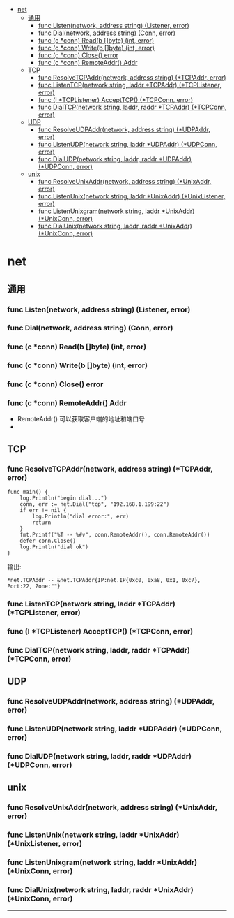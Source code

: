 <!-- MDTOC maxdepth:6 firsth1:1 numbering:0 flatten:0 bullets:1 updateOnSave:1 -->

- [net](#net)   
   - [通用](#通用)   
      - [func Listen(network, address string) (Listener, error)](#func-listennetwork-address-string-listener-error)   
      - [func Dial(network, address string) (Conn, error)](#func-dialnetwork-address-string-conn-error)   
      - [func (c *conn) Read(b []byte) (int, error)](#func-c-conn-readb-byte-int-error)   
      - [func (c *conn) Write(b []byte) (int, error)](#func-c-conn-writeb-byte-int-error)   
      - [func (c *conn) Close() error](#func-c-conn-close-error)   
      - [func (c *conn) RemoteAddr() Addr](#func-c-conn-remoteaddr-addr)   
   - [TCP](#tcp)   
      - [func ResolveTCPAddr(network, address string) (*TCPAddr, error)](#func-resolvetcpaddrnetwork-address-string-tcpaddr-error)   
      - [func ListenTCP(network string, laddr *TCPAddr) (*TCPListener, error)](#func-listentcpnetwork-string-laddr-tcpaddr-tcplistener-error)   
      - [func (l *TCPListener) AcceptTCP() (*TCPConn, error)](#func-l-tcplistener-accepttcp-tcpconn-error)   
      - [func DialTCP(network string, laddr, raddr *TCPAddr) (*TCPConn, error)](#func-dialtcpnetwork-string-laddr-raddr-tcpaddr-tcpconn-error)   
   - [UDP](#udp)   
      - [func ResolveUDPAddr(network, address string) (*UDPAddr, error)](#func-resolveudpaddrnetwork-address-string-udpaddr-error)   
      - [func ListenUDP(network string, laddr *UDPAddr) (*UDPConn, error)](#func-listenudpnetwork-string-laddr-udpaddr-udpconn-error)   
      - [func DialUDP(network string, laddr, raddr *UDPAddr) (*UDPConn, error)](#func-dialudpnetwork-string-laddr-raddr-udpaddr-udpconn-error)   
   - [unix](#unix)   
      - [func ResolveUnixAddr(network, address string) (*UnixAddr, error)](#func-resolveunixaddrnetwork-address-string-unixaddr-error)   
      - [func ListenUnix(network string, laddr *UnixAddr) (*UnixListener, error)](#func-listenunixnetwork-string-laddr-unixaddr-unixlistener-error)   
      - [func ListenUnixgram(network string, laddr *UnixAddr) (*UnixConn, error)](#func-listenunixgramnetwork-string-laddr-unixaddr-unixconn-error)   
      - [func DialUnix(network string, laddr, raddr *UnixAddr) (*UnixConn, error)](#func-dialunixnetwork-string-laddr-raddr-unixaddr-unixconn-error)   

<!-- /MDTOC -->
# net

## 通用

### func Listen(network, address string) (Listener, error)
### func Dial(network, address string) (Conn, error)
### func (c *conn) Read(b []byte) (int, error)
### func (c *conn) Write(b []byte) (int, error)
### func (c *conn) Close() error




### func (c *conn) RemoteAddr() Addr

* RemoteAddr() 可以获取客户端的地址和端口号
*





## TCP

### func ResolveTCPAddr(network, address string) (*TCPAddr, error)

```
func main() {
	log.Println("begin dial...")
	conn, err := net.Dial("tcp", "192.168.1.199:22")
	if err != nil {
		log.Println("dial error:", err)
		return
	}
	fmt.Printf("%T -- %#v", conn.RemoteAddr(), conn.RemoteAddr())
	defer conn.Close()
	log.Println("dial ok")
}
```

输出:

```
*net.TCPAddr -- &net.TCPAddr{IP:net.IP{0xc0, 0xa8, 0x1, 0xc7}, Port:22, Zone:""}
```



### func ListenTCP(network string, laddr *TCPAddr) (*TCPListener, error)

### func (l *TCPListener) AcceptTCP() (*TCPConn, error)

### func DialTCP(network string, laddr, raddr *TCPAddr) (*TCPConn, error)


## UDP

### func ResolveUDPAddr(network, address string) (*UDPAddr, error)

### func ListenUDP(network string, laddr *UDPAddr) (*UDPConn, error)

### func DialUDP(network string, laddr, raddr *UDPAddr) (*UDPConn, error)


## unix

### func ResolveUnixAddr(network, address string) (*UnixAddr, error)

### func ListenUnix(network string, laddr *UnixAddr) (*UnixListener, error)

### func ListenUnixgram(network string, laddr *UnixAddr) (*UnixConn, error)

### func DialUnix(network string, laddr, raddr *UnixAddr) (*UnixConn, error)







---

